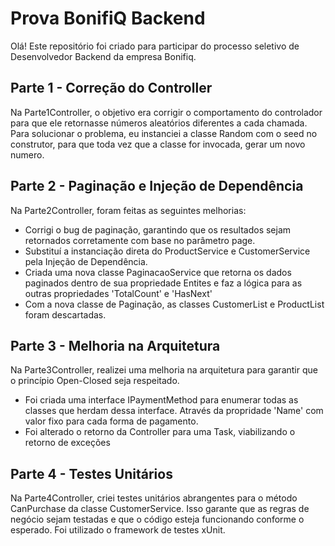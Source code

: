 # Prova BonifiQ Backend
Olá!
Este repositório foi criado para participar do processo seletivo de Desenvolvedor Backend da empresa Bonifiq. 

## Parte 1 - Correção do Controller
Na Parte1Controller, o objetivo era corrigir o comportamento do controlador para que ele retornasse números aleatórios diferentes a cada chamada. Para solucionar o problema, eu instanciei a classe Random com o seed no construtor, para que toda vez que a classe for invocada, gerar um novo numero.

## Parte 2 - Paginação e Injeção de Dependência
Na Parte2Controller, foram feitas as seguintes melhorias:

- Corrigi o bug de paginação, garantindo que os resultados sejam retornados corretamente com base no parâmetro page.
- Substituí a instanciação direta do ProductService e CustomerService pela Injeção de Dependência.
- Criada uma nova classe PaginacaoService que retorna os dados paginados dentro de sua propriedade Entites e faz a lógica para as outras propriedades 'TotalCount' e 'HasNext'
- Com a nova classe de Paginação, as classes CustomerList e ProductList foram descartadas.

## Parte 3 - Melhoria na Arquitetura
Na Parte3Controller, realizei uma melhoria na arquitetura para garantir que o princípio Open-Closed seja respeitado. 
 - Foi criada uma interface IPaymentMethod para enumerar todas as classes que herdam dessa interface. Através da propridade 'Name' com valor fixo para cada forma de pagamento.
 - Foi alterado o retorno da Controller para uma Task<IActionResult>, viabilizando o retorno de exceções


## Parte 4 - Testes Unitários
Na Parte4Controller, criei testes unitários abrangentes para o método CanPurchase da classe CustomerService. Isso garante que as regras de negócio sejam testadas e que o código esteja funcionando conforme o esperado. Foi utilizado o framework de testes xUnit.